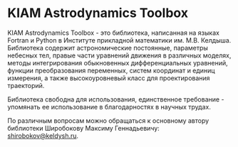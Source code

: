# KIAM Astrodynamics Toolbox

KIAM Astrodynamics Toolbox - это библиотека, написанная на языках Fortran и Python в Институте прикладной математики им. М.В. Келдыша.
Библиотека содержит астрономические постоянные, параметры небесных тел, правые части уравнений движения в различных моделях, методы интегрирования обыкновенных дифференциальных уравнений, функции преобразования переменных, систем координат и единиц измерения, а также высокоуровневый класс для проектирования траекторий.

Библиотека свободна для использования, единственное требование - упомянать ее использование в благодарностях в научных трудах.

По различным вопросам можно обращаться к основному автору библиотеки Широбокову Максиму Геннадьевичу: shirobokov@keldysh.ru.
